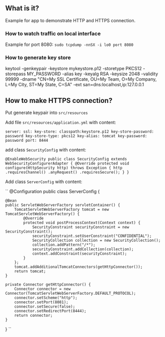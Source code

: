 ## What is it?

Example for app to demonstrate HTTP and HTTPS connection.

### How to watch traffic on local interface
Example for port 8080:
`sudo tcpdump -nnSX -i lo0 port 8080`

### How to generate key store

keytool -genkeypair -keystore mykeystore.p12 -storetype PKCS12 -storepass MY_PASSWORD -alias key -keyalg RSA -keysize 2048 -validity 99999 -dname "CN=My SSL Certificate, OU=My Team, O=My Company, L=My City, ST=My State, C=SA" -ext san=dns:localhost,ip:127.0.0.1

## How to make HTTPS connection?

Put generate keypair into `src/resources`

Add file `src/resources/application.yml` with content:

``server:
    ssl:
      key-store: classpath:keystore.p12
      key-store-password: password
      key-store-type: pkcs12
      key-alias: tomcat
      key-password: password
    port: 8444
    ``
    
add class `SecurityConfig` with content:

``
@EnableWebSecurity
public class SecurityConfig
        extends WebSecurityConfigurerAdapter {
    @Override
    protected void configure(HttpSecurity http) throws Exception {
        http
                .requiresChannel()
                .anyRequest()
                .requiresSecure();
    }
}
``

Add class `ServerConfig` with content:

``
@Configuration
public class ServerConfig {

    @Bean
    public ServletWebServerFactory servletContainer() {
        TomcatServletWebServerFactory tomcat = new TomcatServletWebServerFactory() {
            @Override
            protected void postProcessContext(Context context) {
                SecurityConstraint securityConstraint = new SecurityConstraint();
                securityConstraint.setUserConstraint("CONFIDENTIAL");
                SecurityCollection collection = new SecurityCollection();
                collection.addPattern("/*");
                securityConstraint.addCollection(collection);
                context.addConstraint(securityConstraint);
            }
        };
        tomcat.addAdditionalTomcatConnectors(getHttpConnector());
        return tomcat;
    }

    private Connector getHttpConnector() {
        Connector connector = new Connector(TomcatServletWebServerFactory.DEFAULT_PROTOCOL);
        connector.setScheme("http");
        connector.setPort(8081);
        connector.setSecure(false);
        connector.setRedirectPort(8444);
        return connector;
    }
}
``